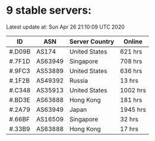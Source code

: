 # 9 stable servers:

Latest update at: Sun Apr 26 21:10:09 UTC 2020

| ID | ASN | Server Country | Online |
| -- | --- | -------------- | ------ |
| #.D09B | AS174 | United States | 621 hrs |
| #.7F1D | AS63949 | Singapore | 708 hrs |
| #.9FC3 | AS53889 | United States | 636 hrs |
| #.1F2B | AS49392 | Russia | 13 hrs |
| #.C348 | AS35913 | United States | 1002 hrs |
| #.BD3E | AS63888 | Hong Kong | 181 hrs |
| #.2A79 | AS63949 | Japan | 1945 hrs |
| #.66BF | AS16509 | Singapore | 32 hrs |
| #.33B9 | AS63888 | Hong Kong | 17 hrs |

